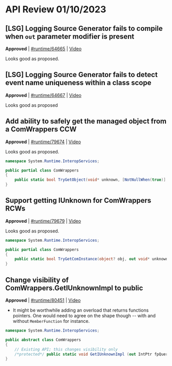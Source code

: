 # API Review 01/10/2023

## [LSG] Logging Source Generator fails to compile when `out` parameter modifier is present

**Approved** | [#runtime/64665](https://github.com/dotnet/runtime/issues/64665#issuecomment-1377723960) | [Video](https://www.youtube.com/watch?v=9NVOGevsa6A&t=0h0m0s)

Looks good as proposed.
## [LSG] Logging Source Generator fails to detect event name uniqueness within a class scope

**Approved** | [#runtime/64667](https://github.com/dotnet/runtime/issues/64667#issuecomment-1377726162) | [Video](https://www.youtube.com/watch?v=9NVOGevsa6A&t=0h6m4s)

Looks good as proposed
## Add ability to safely get the managed object from a ComWrappers CCW

**Approved** | [#runtime/79674](https://github.com/dotnet/runtime/issues/79674#issuecomment-1377735832) | [Video](https://www.youtube.com/watch?v=9NVOGevsa6A&t=0h7m53s)

Looks good as proposed.

```C#
namespace System.Runtime.InteropServices;

public partial class ComWrappers
{
    public static bool TryGetObject(void* unknown, [NotNullWhen(true)] out object? obj);
}
```
## Support getting IUnknown for ComWrappers RCWs

**Approved** | [#runtime/79679](https://github.com/dotnet/runtime/issues/79679#issuecomment-1377747811) | [Video](https://www.youtube.com/watch?v=9NVOGevsa6A&t=0h16m29s)

Looks good as proposed.

```C#
namespace System.Runtime.InteropServices;

public partial class ComWrappers
{
    public static bool TryGetComInstance(object? obj, out void* unknown);
}
```
## Change visibility of ComWrappers.GetIUnknownImpl to public

**Approved** | [#runtime/80451](https://github.com/dotnet/runtime/issues/80451#issuecomment-1377762886) | [Video](https://www.youtube.com/watch?v=9NVOGevsa6A&t=0h27m12s)

* It might be worthwhile adding an overload that returns functions pointers. One would need to agree on the shape though -- with and without `MemberFunction` for instance.

```C#
namespace System.Runtime.InteropServices;

public abstract class ComWrappers
{
    // Existing API; this changes visibility only
    /*protected*/ public static void GetIUnknownImpl (out IntPtr fpQueryInterface, out IntPtr fpAddRef, out IntPtr fpRelease);
}
```
